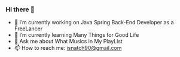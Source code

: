 ### Hi there 👋

- 🔭 I’m currently working on Java Spring Back-End Developer as a FreeLancer
- 🌱 I’m currently learning Many Things for Good Life
- 💬 Ask me about What Musics in My PlayList
- 📫 How to reach me: isnatch90@gmail.com

<!--
**Kang-YongHo/Kang-YongHo** is a ✨ _special_ ✨ repository because its `README.md` (this file) appears on your GitHub profile.

Here are some ideas to get you started:

- 🔭 I’m currently working on ...
- 🌱 I’m currently learning ...
- 👯 I’m looking to collaborate on ...
- 🤔 I’m looking for help with ...
- 💬 Ask me about ...
- 📫 How to reach me: ...
- 😄 Pronouns: ...
- ⚡ Fun fact: ...
-->
